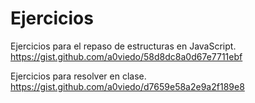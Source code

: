 # Ejercicios

Ejercicios para el repaso de estructuras en JavaScript.
https://gist.github.com/a0viedo/58d8dc8a0d67e7711ebf

Ejercicios para resolver en clase.
https://gist.github.com/a0viedo/d7659e58a2e9a2f189e8

